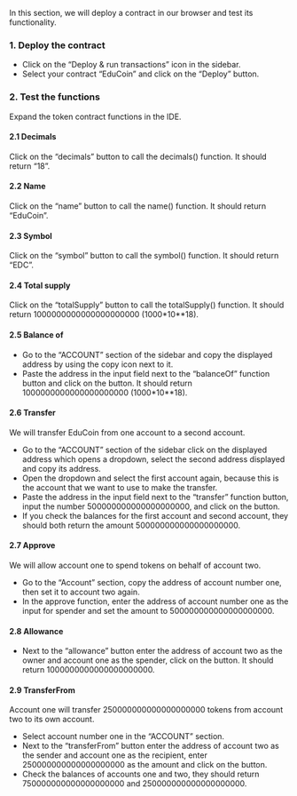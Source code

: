 In this section, we will deploy a contract in our browser and test its functionality.

### 1. Deploy the contract
- Click on the “Deploy & run transactions” icon in the sidebar.
- Select your contract “EduCoin” and click on the “Deploy” button.

### 2. Test the functions
Expand the token contract functions in the IDE.

#### 2.1 Decimals
Click on the “decimals” button to call the decimals() function.
It should return “18”.

####  2.2 Name
Click on the “name” button to call the name() function.
It should return “EduCoin”.

#### 2.3 Symbol
Click on the “symbol” button to call the symbol() function.
It should return “EDC”.

#### 2.4 Total supply
Click on the “totalSupply” button to call the totalSupply() function.
It should return 1000000000000000000000 (1000*10**18).

#### 2.5 Balance of
- Go to the “ACCOUNT” section of the sidebar and copy the displayed address by using the copy icon next to it.
- Paste the address in the input field next to the “balanceOf” function button and click on the button.
It should return 1000000000000000000000 (1000*10**18).

#### 2.6 Transfer
We will transfer EduCoin from one account to a second account.
- Go to the “ACCOUNT” section of the sidebar click on the displayed address which opens a dropdown, select the second address displayed and copy its address.
- Open the dropdown and select the first account again, because this is the account that we want to use to make the transfer.
- Paste the address in the input field next to the “transfer” function button, input the number 500000000000000000000, and click on the button.
- If you check the balances for the first account and second account, they should both return the amount 500000000000000000000.

#### 2.7 Approve
We will allow account one to spend tokens on behalf of account two.
- Go to the “Account” section, copy the address of account number one, then set it to account two again.
- In the approve function, enter the address of account number one as the input for spender and set the amount to 500000000000000000000.

#### 2.8 Allowance
- Next to the “allowance” button enter the address of account two as the owner and account one as the spender, click on the button.
It should return 1000000000000000000000.

#### 2.9 TransferFrom
Account one will transfer 250000000000000000000 tokens from account two to its own account.
- Select account number one in the “ACCOUNT” section.
- Next to the “transferFrom” button enter the address of account two as the sender and account one as the recipient, enter 250000000000000000000 as the amount and click on the button.
- Check the balances of accounts one and two, they should return 750000000000000000000 and 250000000000000000000.
